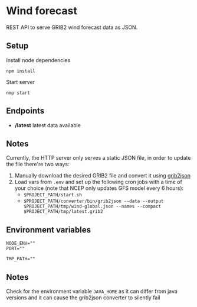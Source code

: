 # Wind forecast

REST API to serve GRIB2 wind forecast data as JSON.

## Setup
Install node dependencies
```
npm install
```

Start server
```
nmp start
```

## Endpoints
- **/latest** latest data available

## Notes

Currently, the HTTP server only serves a static JSON file, in order to update the file there're two ways:

1. Manually download the desired GRIB2 file and convert it using [grib2json](http://github.com/cambecc/grib2json)
2. Load vars from `.env` and set up the following cron jobs with a time of your choice (note that NCEP only updates GFS model every 6 hours):
	- `$PROJECT_PATH/start.sh`
	- `$PROJECT_PATH/converter/bin/grib2json --data --output $PROJECT_PATH/tmp/wind-global.json --names --compact $PROJECT_PATH/tmp/latest.grib2` 


## Environment variables

```
NODE_ENV=""
PORT=""

TMP_PATH=""
```

## Notes

Check for the environment variable `JAVA_HOME` as it can differ from java versions and it can cause the grib2json converter to silently fail
